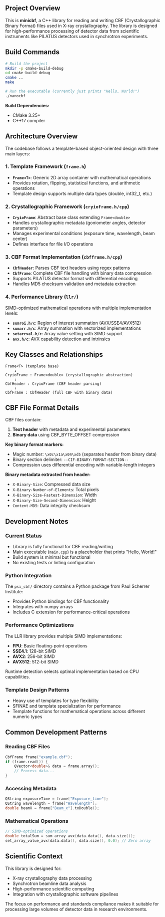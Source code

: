## Project Overview

This is **minicbf**, a C++ library for reading and writing CBF (Crystallographic Binary Format) files used in X-ray crystallography. The library is designed for high-performance processing of detector data from scientific instruments like PILATUS detectors used in synchrotron experiments.

## Build Commands

```bash
# Build the project
mkdir -p cmake-build-debug
cd cmake-build-debug
cmake ..
make

# Run the executable (currently just prints "Hello, World!")
./nanocbf
```

**Build Dependencies:**
- CMake 3.25+
- C++17 compiler

## Architecture Overview

The codebase follows a template-based object-oriented design with three main layers:

### 1. Template Framework (`frame.h`)
- **`Frame<T>`**: Generic 2D array container with mathematical operations
- Provides rotation, flipping, statistical functions, and arithmetic operations
- Template design supports multiple data types (double, int32_t, etc.)

### 2. Crystallographic Framework (`cryioframe.h/cpp`)
- **`CryioFrame`**: Abstract base class extending `Frame<double>`
- Handles crystallographic metadata (goniometer angles, detector parameters)
- Manages experimental conditions (exposure time, wavelength, beam center)
- Defines interface for file I/O operations

### 3. CBF Format Implementation (`cbfframe.h/cpp`)
- **`CbfHeader`**: Parses CBF text headers using regex patterns
- **`CbfFrame`**: Complete CBF file handling with binary data compression
- Supports PILATUS detector format with differential encoding
- Handles MD5 checksum validation and metadata extraction

### 4. Performance Library (`llr/`)
SIMD-optimized mathematical operations with multiple implementation levels:
- **`sumroi.h/c`**: Region of interest summation (AVX/SSE4/AVX512)
- **`sumarr.h/c`**: Array summation with vectorized implementations
- **`setarrval.h/c`**: Array value setting with SIMD support
- **`avx.h/c`**: AVX capability detection and intrinsics

## Key Classes and Relationships

```
Frame<T> (template base)
    ↓
CryioFrame : Frame<double> (crystallographic abstraction)
    ↓
CbfHeader : CryioFrame (CBF header parsing)
    ↓
CbfFrame : CbfHeader (full CBF with binary data)
```

## CBF File Format Details

CBF files contain:
1. **Text header** with metadata and experimental parameters
2. **Binary data** using CBF_BYTE_OFFSET compression

**Key binary format markers:**
- Magic number: `\x0c\x1a\x04\xd5` (separates header from binary data)
- Binary section delimiter: `--CIF-BINARY-FORMAT-SECTION--`
- Compression uses differential encoding with variable-length integers

**Binary metadata extracted from header:**
- `X-Binary-Size`: Compressed data size
- `X-Binary-Number-of-Elements`: Total pixels
- `X-Binary-Size-Fastest-Dimension`: Width
- `X-Binary-Size-Second-Dimension`: Height
- `Content-MD5`: Data integrity checksum

## Development Notes

### Current Status
- Library is fully functional for CBF reading/writing
- Main executable (`main.cpp`) is a placeholder that prints "Hello, World!"
- Build system is minimal but functional
- No existing tests or linting configuration

### Python Integration
The `psi_cbf/` directory contains a Python package from Paul Scherrer Institute:
- Provides Python bindings for CBF functionality
- Integrates with numpy arrays
- Includes C extension for performance-critical operations

### Performance Optimizations
The LLR library provides multiple SIMD implementations:
- **FPU**: Basic floating-point operations
- **SSE4.1**: 128-bit SIMD
- **AVX2**: 256-bit SIMD
- **AVX512**: 512-bit SIMD

Runtime detection selects optimal implementation based on CPU capabilities.

### Template Design Patterns
- Heavy use of templates for type flexibility
- SFINAE and template specialization for performance
- Template functions for mathematical operations across different numeric types

## Common Development Patterns

### Reading CBF Files
```cpp
CbfFrame frame("example.cbf");
if (frame.read()) {
    QVector<double>& data = frame.array();
    // Process data...
}
```

### Accessing Metadata
```cpp
QString exposureTime = frame["Exposure_time"];
QString wavelength = frame["Wavelength"];
double beamX = frame["Beam_x"].toDouble();
```

### Mathematical Operations
```cpp
// SIMD-optimized operations
double totalSum = sum_array_avx(data.data(), data.size());
set_array_value_avx(data.data(), data.size(), 0.0); // Zero array
```

## Scientific Context

This library is designed for:
- X-ray crystallography data processing
- Synchrotron beamline data analysis
- High-performance scientific computing
- Integration with crystallographic software pipelines

The focus on performance and standards compliance makes it suitable for processing large volumes of detector data in research environments.